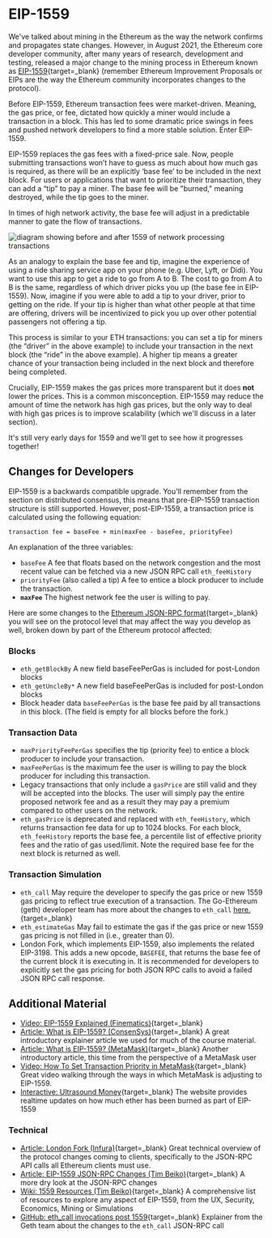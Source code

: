   EIP-1559
========

  We've talked about mining in the Ethereum as the way the network confirms and propagates state changes. However, in August 2021, the Ethereum core developer community, after many years of research, development and testing, released a major change to the mining process in Ethereum known as [EIP-1559](https://eips.ethereum.org/EIPS/eip-1559){target=_blank} (remember Ethereum Improvement Proposals or EIPs are the way the Ethereum community incorporates changes to the protocol).

 Before EIP-1559, Ethereum transaction fees were market-driven. Meaning, the gas price, or fee, dictated how quickly a miner would include a transaction in a block. This has led to some dramatic price swings in fees and pushed network developers to find a more stable solution. Enter EIP-1559.

 EIP-1559 replaces the gas fees with a fixed-price sale. Now, people submitting transactions won’t have to guess as much about how much gas is required, as there will be an explicitly ‘base fee’ to be included in the next block. For users or applications that want to prioritize their transaction, they can add a “tip” to pay a miner. The base fee will be "burned," meaning destroyed, while the tip goes to the miner.

 In times of high network activity, the base fee will adjust in a predictable manner to gate the flow of transactions. 

 ![diagram showing before and after 1559 of network processing transactions](../../../img/S01/1559.png)

 As an analogy to explain the base fee and tip, imagine the experience of using a ride sharing service app on your phone (e.g. Uber, Lyft, or Didi). You want to use this app to get a ride to go from A to B. The cost to go from A to B is the same, regardless of which driver picks you up (the base fee in EIP-1559). Now, imagine if you were able to add a tip to your driver, prior to getting on the ride. If your tip is higher than what other people at that time are offering, drivers will be incentivized to pick you up over other potential passengers not offering a tip.

 This process is similar to your ETH transactions: you can set a tip for miners (the “driver” in the above example) to include your transaction in the next block (the “ride” in the above example). A higher tip means a greater chance of your transaction being included in the next block and therefore being completed.

 Crucially, EIP-1559 makes the gas prices more transparent but it does **not** lower the prices. This is a common misconception. EIP-1559 may reduce the amount of time the network has high gas prices, but the only way to deal with high gas prices is to improve scalability (which we'll discuss in a later section).

 It's still very early days for 1559 and we'll get to see how it progresses together!

 Changes for Developers
----------------------

 EIP-1559 is a backwards compatible upgrade. You'll remember from the section on distributed consensus, this means that pre-EIP-1559 transaction structure is still supported. However, post-EIP-1559, a transaction price is calculated using the following equation: 
```
transaction fee = baseFee + min(maxFee - baseFee, priorityFee)
```
An explanation of the three variables: 
* `baseFee` A fee that floats based on the network congestion and the most recent value can be fetched via a new JSON RPC call `eth_feeHistory`
* `priorityFee` (also called a tip) A fee to entice a block producer to include the transaction.
* **`maxFee`** The highest network fee the user is willing to pay.

Here are some changes to the [Ethereum JSON-RPC format](https://eth.wiki/json-rpc/API){target=_blank} you will see on the protocol level that may affect the way you develop as well, broken down by part of the Ethereum protocol affected:

### Blocks

* `eth_getBlockBy` A new field baseFeePerGas is included for post-London blocks
* `eth_getUncleBy*` A new field baseFeePerGas is included for post-London blocks
* Block header data `baseFeePerGas` is the base fee paid by all transactions in this block. (The field is empty for all blocks before the fork.)

### Transaction Data

* `maxPriorityFeePerGas` specifies the tip (priority fee) to entice a block producer to include your transaction.
* `maxFeePerGas` is the maximum fee the user is willing to pay the block producer for including this transaction.
* Legacy transactions that only include a `gasPrice` are still valid and they will be accepted into the blocks. The user will simply pay the entire proposed network fee and as a result they may pay a premium compared to other users on the network.
* `eth_gasPrice` is deprecated and replaced with `eth_feeHistory`, which returns transaction fee data for up to 1024 blocks. For each block, `eth_feeHistory` reports the base fee, a percentile list of effective priority fees and the ratio of gas used/limit. Note the required base fee for the next block is returned as well.

 ### Transaction Simulation

 * `eth_call` May require the developer to specify the gas price or new 1559 gas pricing to reflect true execution of a transaction. The Go-Ethereum (geth) developer team has more about the changes to `eth_call` [here.](https://github.com/ethereum/go-ethereum/pull/23027){target=_blank}
* `eth_estimateGas` May fail to estimate the gas if the gas price or new 1559 gas pricing is not filled in (i.e., greater than 0).
* London Fork, which implements EIP-1559, also implements the related EIP-3198. This adds a new opcode, `BASEFEE`, that returns the base fee of the current block it is executing in. It is recommended for developers to explicitly set the gas pricing for both JSON RPC calls to avoid a failed JSON RPC call response.

 Additional Material
-------------------

 * [Video: EIP-1559 Explained (Finematics)](https://youtu.be/MGemhK9t44Q){target=_blank}
* [Article: What is EIP-1559? (ConsenSys)](https://consensys.net/blog/quorum/what-is-eip-1559-how-will-it-change-ethereum/){target=_blank} A great introductory explainer article we used for much of the course material.
* [Article: What is EIP-1559? (MetaMask)](https://metamask.io/1559){target=_blank} Another introductory article, this time from the perspective of a MetaMask user
* [Video: How To Set Transaction Priority in MetaMask](https://www.youtube.com/watch?v=gsfJywNxpi4){target=_blank} Great video walking through the ways in which MetaMask is adjusting to EIP-1559.
* [Interactive: Ultrasound Money](https://ultrasound.money/){target=_blank} The website provides realtime updates on how much ether has been burned as part of EIP-1559

 ### Technical

 * [Article: London Fork (Infura)](https://blog.infura.io/london-fork/){target=_blank} Great technical overview of the protocol changes coming to clients, specifically to the JSON-RPC API calls all Ethereum clients must use.
* [Article: EIP-1559 JSON-RPC Changes (Tim Beiko)](https://hackmd.io/@timbeiko/1559-json-rpc){target=_blank} A more dry look at the JSON-RPC changes
* [Wiki: 1559 Resources (Tim Beiko)](https://hackmd.io/@timbeiko/1559-resources){target=_blank} A comprehensive list of resources to explore any aspect of EIP-1559, from the UX, Security, Economics, Mining or Simulations
* [GitHub: eth\_call invocations post 1559](https://github.com/ethereum/go-ethereum/pull/23027){target=_blank} Explainer from the Geth team about the changes to the `eth_call` JSON-RPC call

   
